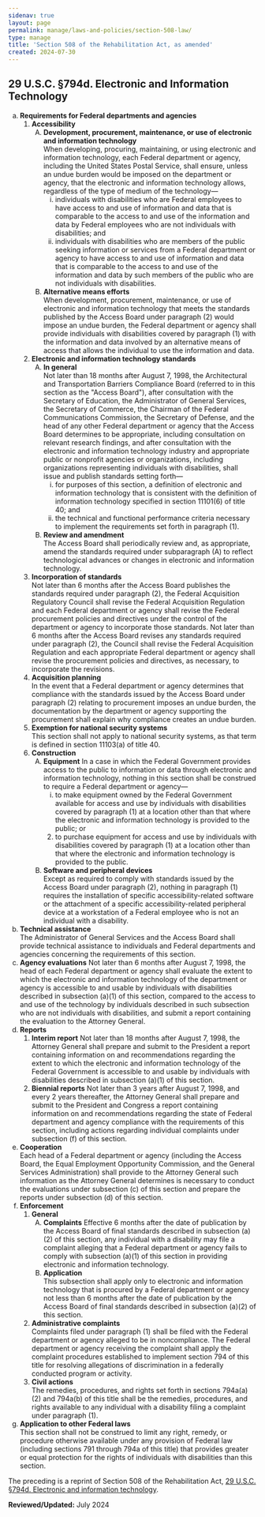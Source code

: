 ```yaml
---
sidenav: true
layout: page
permalink: manage/laws-and-policies/section-508-law/
type: manage
title: 'Section 508 of the Rehabilitation Act, as amended'
created: 2024-07-30
---
```

## 29 U.S.C. §794d. Electronic and Information Technology
<ol>
    <li id="requirements" type="a"><strong>Requirements for Federal departments and agencies</strong>
        <ol>
            <li id="accessibility" ><strong>Accessibility</strong>
                <ol type="A">
                    <li>
                        <strong>Development, procurement, maintenance, or use of electronic and information technology</strong><br>
                        When developing, procuring, maintaining, or using electronic and information technology, each Federal department or agency, including the United States Postal Service, shall ensure, unless an undue burden would be imposed on the department or agency, that the electronic and information technology allows, regardless of the type of medium of the technology&mdash;
                        <ol>
                            <li type="i">individuals with disabilities who are Federal employees to have access to and use of information and data that is comparable to the access to and use of the information and data by Federal employees who are not individuals with disabilities; and</li>
                            <li type="i">individuals with disabilities who are members of the public seeking information or services from a Federal department or agency to have access to and use of information and data that is comparable to the access to and use of the information and data by such members of the public who are not individuals with disabilities.</li>
                        </ol>
                    </li>
                    <li>
                        <strong>Alternative means efforts</strong><br>
                        When development, procurement, maintenance, or use of electronic and information technology that meets the standards published by the Access Board under paragraph (2) would impose an undue burden, the Federal department or agency shall provide individuals with disabilities covered by paragraph (1) with the information and data involved by an alternative means of access that allows the individual to use the information and data.
                    </li>
                </ol>
            </li>
            <li id="eit" ><strong>Electronic and information technology standards</strong>
                <ol type="A">
                <li>
                    <strong>In general</strong><br>
                    Not later than 18 months after August 7, 1998, the Architectural and Transportation Barriers Compliance Board (referred to in this section as the "Access Board"), after consultation with the Secretary of Education, the Administrator of General Services, the Secretary of Commerce, the Chairman of the Federal Communications Commission, the Secretary of Defense, and the head of any other Federal department or agency that the Access Board determines to be appropriate, including consultation on relevant research findings, and after consultation with the electronic and information technology industry and appropriate public or nonprofit agencies or organizations, including organizations representing individuals with disabilities, shall issue and publish standards setting forth&mdash;
                    <ol type="i">
                        <li>for purposes of this section, a definition of electronic and information technology that is consistent with the definition of information technology specified in section 11101(6) of title 40; and</li>
                        <li>the technical and functional performance criteria necessary to implement the requirements set forth in paragraph (1).</li>
                    </ol>
                </li>
                <li>
                    <strong>Review and amendment</strong><br>
                    The Access Board shall periodically review and, as appropriate, amend the standards required under subparagraph (A) to reflect technological advances or changes in electronic and information technology.
                </li>
            </ol>
            </li>
            <li id="incorporation"><strong>Incorporation of standards</strong><br>
                Not later than 6 months after the Access Board publishes the standards required under paragraph (2), the Federal Acquisition Regulatory Council shall revise the Federal Acquisition Regulation and each Federal department or agency shall revise the Federal procurement policies and directives under the control of the department or agency to incorporate those standards. Not later than 6 months after the Access Board revises any standards required under paragraph (2), the Council shall revise the Federal Acquisition Regulation and each appropriate Federal department or agency shall revise the procurement policies and directives, as necessary, to incorporate the revisions.
            </li>
            <li>
                <strong>Acquisition planning</strong><br>
                In the event that a Federal department or agency determines that compliance with the standards issued by the Access Board under paragraph (2) relating to procurement imposes an undue burden, the documentation by the department or agency supporting the procurement shall explain why compliance creates an undue burden.
            </li>
            <li>
                <strong>Exemption for national security systems</strong><br>
                This section shall not apply to national security systems, as that term is defined in section 11103(a) of title 40.
            </li>
            <li>
                <strong>Construction</strong>
                <ol type="A">
                    <li>
                        <strong>Equipment</strong>
                        In a case in which the Federal Government provides access to the public to information or data through electronic and information technology, nothing in this section shall be construed to require a Federal department or agency&mdash;
                        <ol>
                            <li type="i">to make equipment owned by the Federal Government available for access and use by individuals with disabilities covered by paragraph (1) at a location other than that where the electronic and information technology is provided to the public; or</li>
                            <li>to purchase equipment for access and use by individuals with disabilities covered by paragraph (1) at a location other than that where the electronic and information technology is provided to the public.</li>
                        </ol>
                    </li>
                    <li>
                        <strong>Software and peripheral devices</strong><br>
                        Except as required to comply with standards issued by the Access Board under paragraph (2), nothing in paragraph (1) requires the installation of specific accessibility-related software or the attachment of a specific accessibility-related peripheral device at a workstation of a Federal employee who is not an individual with a disability.
                    </li>
                </ol>
            </li>
        </ol>
    </li>
    <li type="a">
        <strong>Technical assistance</strong><br>
        The Administrator of General Services and the Access Board shall provide technical assistance to individuals and Federal departments and agencies concerning the requirements of this section.    
    </li>
    <li type="a">
        <strong>Agency evaluations</strong>
        Not later than 6 months after August 7, 1998, the head of each Federal department or agency shall evaluate the extent to which the electronic and information technology of the department or agency is accessible to and usable by individuals with disabilities described in subsection (a)(1) of this section, compared to the access to and use of the technology by individuals described in such subsection who are not individuals with disabilities, and submit a report containing the evaluation to the Attorney General.
    </li>
    <li type="a">
        <strong>Reports</strong>
        <ol>
            <li>
                <strong>Interim report</strong>
                Not later than 18 months after August 7, 1998, the Attorney General shall prepare and submit to the President a report containing information on and recommendations regarding the extent to which the electronic and information technology of the Federal Government is accessible to and usable by individuals with disabilities described in subsection (a)(1) of this section.
            </li>
            <li>      
                <strong>Biennial reports</strong>
                Not later than 3 years after August 7, 1998, and every 2 years thereafter, the Attorney General shall prepare and submit to the President and Congress a report containing information on and recommendations regarding the state of Federal department and agency compliance with the requirements of this section, including actions regarding individual complaints under subsection (f) of this section.
            </li>
        </ol>
    </li>
    <li type="a">
        <strong>Cooperation</strong><br>
        Each head of a Federal department or agency (including the Access Board, the Equal Employment Opportunity Commission, and the General Services Administration) shall provide to the Attorney General such information as the Attorney General determines is necessary to conduct the evaluations under subsection (c) of this section and prepare the reports under subsection (d) of this section.
    </li>
    <li type="a">
        <strong>Enforcement</strong><br>
        <ol>
            <li>
                <strong>General</strong><br>
                <ol type="A">
                    <li>
                        <strong>Complaints</strong>
                        Effective 6 months after the date of publication by the Access Board of final standards described in subsection (a)(2) of this section, any individual with a disability may file a complaint alleging that a Federal department or agency fails to comply with subsection (a)(1) of this section in providing electronic and information technology.
                    </li>
                    <li>
                        <strong>Application</strong><br>
                        This subsection shall apply only to electronic and information technology that is procured by a Federal department or agency not less than 6 months after the date of publication by the Access Board of final standards described in subsection (a)(2) of this section.
                    </li>
                </ol>
            </li>
            <li>
                <strong>Administrative complaints</strong><br>
                Complaints filed under paragraph (1) shall be filed with the Federal department or agency alleged to be in noncompliance. The Federal department or agency receiving the complaint shall apply the complaint procedures established to implement section 794 of this title for resolving allegations of discrimination in a federally conducted program or activity.
            </li>
            <li>
                <strong>Civil actions</strong><br>
                The remedies, procedures, and rights set forth in sections 794a(a)(2) and 794a(b) of this title shall be the remedies, procedures, and rights available to any individual with a disability filing a complaint under paragraph (1).
            </li>
        </ol>
    </li>
    <li type="a">
        <strong>Application to other Federal laws</strong><br>
        This section shall not be construed to limit any right, remedy, or procedure otherwise available under any provision of Federal law (including sections 791 through 794a of this title) that provides greater or equal protection for the rights of individuals with disabilities than this section.
    </li>
</ol>

<div class="border-base radius-lg border-1px bg-primary-lighter">
  <div class="padding-1">
    <p>The preceding is a reprint of Section 508 of the Rehabilitation Act, <a href="https://www.govinfo.gov/content/pkg/USCODE-2011-title29/html/USCODE-2011-title29-chap16-subchapV-sec794d.htm" target="_blank" class="usa-link--external">29 U.S.C. §794d. Electronic and information technology</a>.</p>
  </div>
</div>

**Reviewed/Updated:** July 2024